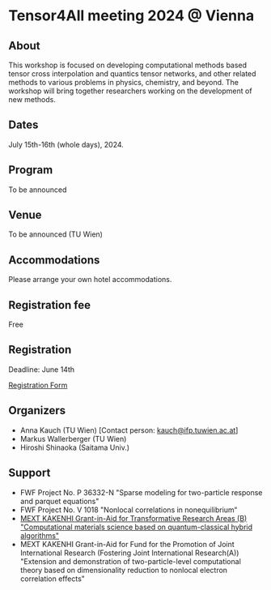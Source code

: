 # Tensor4All meeting 2024 @ Vienna

## About
This workshop is focused on developing computational methods based tensor cross interpolation and quantics tensor networks, and other related methods to various problems in physics, chemistry, and beyond. The workshop will bring together researchers working on the development of new methods.

## Dates
July 15th-16th (whole days), 2024.

## Program
To be announced

## Venue
To be announced (TU Wien)

## Accommodations
Please arrange your own hotel accommodations.

## Registration fee
Free

## Registration
Deadline: June 14th 

[Registration Form](https://docs.google.com/forms/d/e/1FAIpQLScJxNwTIODSNsgASJ7GEk1nczpS_ndfMe6zNqWVz_TpWG7ASg/viewform)

## Organizers
* Anna Kauch (TU Wien) [Contact person: kauch@ifp.tuwien.ac.at]
* Markus Wallerberger (TU Wien)
* Hiroshi Shinaoka (Saitama Univ.)

## Support
* FWF Project No. P 36332-N "Sparse modeling for two-particle response and parquet equations"
* FWF Project No. V 1018 "Nonlocal correlations in nonequilibrium“
* [MEXT KAKENHI Grant-in-Aid for Transformative Research Areas (B) "Computational materials science based on quantum-classical hybrid algorithms"](https://qc-hybrid.github.io)
* MEXT KAKENHI Grant-in-Aid for Fund for the Promotion of Joint International Research (Fostering Joint International Research(A)) "Extension and demonstration of two-particle-level computational theory based on dimensionality reduction to nonlocal electron correlation effects"
